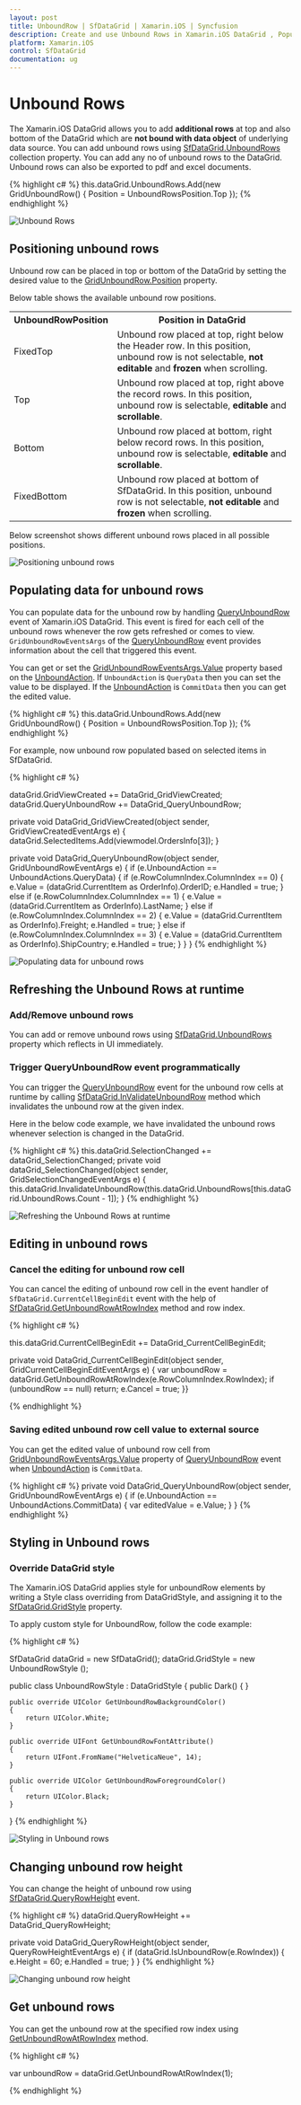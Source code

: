 ```yaml
---
layout: post
title: UnboundRow | SfDataGrid | Xamarin.iOS | Syncfusion
description: Create and use Unbound Rows in Xamarin.iOS DataGrid , Populate data for unbound rows using event.
platform: Xamarin.iOS
control: SfDataGrid
documentation: ug
---
```


# Unbound Rows 

The Xamarin.iOS DataGrid allows you to add **additional rows** at top and also bottom of the DataGrid which are **not bound with data object** of underlying data source. You can add unbound rows using [SfDataGrid.UnboundRows](https://help.syncfusion.com/cr/xamarin-ios/Syncfusion.SfDataGrid.UnboundRows.html) collection property. You can add any no of unbound rows to the DataGrid. Unbound rows can also be exported to pdf and excel documents.


{% highlight c# %}
this.dataGrid.UnboundRows.Add(new GridUnboundRow() { Position = UnboundRowsPosition.Top });
{% endhighlight %}

![Unbound Rows](SfDataGrid_images\UnboundRows.png)


## Positioning unbound rows

Unbound row can be placed in top or bottom of the DataGrid by setting the desired value to the [GridUnboundRow.Position](https://help.syncfusion.com/cr/xamarin-ios/Syncfusion.SfDataGrid.GridUnboundRow.html#Syncfusion_SfDataGrid_GridUnboundRow_Position) property.

Below table shows the available unbound row positions.

<table>
<tr>
<th>
UnboundRowPosition
</th>
<th>
Position in DataGrid
</th>
</tr>
<tr>
<td>
FixedTop
</td>
<td>
Unbound row placed at top, right below the Header row. In this position, unbound row is not selectable, <b>not editable</b> and <b>frozen</b> when scrolling.
</td>
</tr>
<tr>
<td>
Top
</td>
<td>
Unbound row placed at top, right above the record rows. In this position, unbound row is selectable, <b>editable</b> and <b>scrollable</b>.
</td>
</tr>
<tr>
<td>
Bottom
</td>
<td>
Unbound row placed at bottom, right below record rows. In this position, unbound row is selectable, <b>editable</b> and <b>scrollable</b>.
</td>
</tr>
<tr>
<td>
FixedBottom
</td>
<td>
Unbound row placed at bottom of SfDataGrid. In this position, unbound row is not selectable, <b>not editable</b> and <b>frozen</b> when scrolling.
</td>
</tr>
</table>

Below screenshot shows different unbound rows placed in all possible positions.

![Positioning unbound rows](SfDataGrid_images\Positioning_unboundrows.png)

## Populating data for unbound rows

You can populate data for the unbound row by handling [QueryUnboundRow](https://help.syncfusion.com/cr/xamarin-ios/Syncfusion.SfDataGrid.SfDataGrid.html) event of Xamarin.iOS DataGrid. This event is fired for each cell of the unbound rows whenever the row gets refreshed or comes to view. 
`GridUnboundRowEventsArgs` of the [QueryUnboundRow](https://help.syncfusion.com/cr/xamarin-ios/Syncfusion.SfDataGrid.SfDataGrid.html) event provides information about the cell that triggered this event.

You can get or set the [GridUnboundRowEventsArgs.Value](https://help.syncfusion.com/cr/xamarin-ios/Syncfusion.SfDataGrid.GridUnboundRowEventArgs.html#Syncfusion_SfDataGrid_GridUnboundRowEventArgs_Value) property based on the [UnboundAction](https://help.syncfusion.com/cr/xamarin-ios/Syncfusion.SfDataGrid.GridUnboundRowEventArgs.html#Syncfusion_SfDataGrid_GridUnboundRowEventArgs_UnboundAction). If `UnboundAction` is `QueryData` then you can set the value to be displayed. If the [UnboundAction](https://help.syncfusion.com/cr/xamarin-ios/Syncfusion.SfDataGrid.GridUnboundRowEventArgs.html#Syncfusion_SfDataGrid_GridUnboundRowEventArgs_UnboundAction) is `CommitData` then you can get the edited value.

{% highlight c# %}
this.dataGrid.UnboundRows.Add(new GridUnboundRow() { Position = UnboundRowsPosition.Top });
{% endhighlight %}

For example, now unbound row populated based on selected items in SfDataGrid.


{% highlight c# %}

dataGrid.GridViewCreated += DataGrid_GridViewCreated;
dataGrid.QueryUnboundRow += DataGrid_QueryUnboundRow;

private void DataGrid_GridViewCreated(object sender, GridViewCreatedEventArgs e)
{
    dataGrid.SelectedItems.Add(viewmodel.OrdersInfo[3]);
}

private void DataGrid_QueryUnboundRow(object sender, GridUnboundRowEventArgs e)
{
    if (e.UnboundAction == UnboundActions.QueryData)
    {
        if (e.RowColumnIndex.ColumnIndex == 0)
        {
         e.Value = (dataGrid.CurrentItem as OrderInfo).OrderID;
         e.Handled = true;
        }
        else if (e.RowColumnIndex.ColumnIndex == 1)
        {
         e.Value = (dataGrid.CurrentItem as OrderInfo).LastName;
        }
        else if (e.RowColumnIndex.ColumnIndex == 2)
        {
          e.Value = (dataGrid.CurrentItem as OrderInfo).Freight;
          e.Handled = true;
        }
        else if (e.RowColumnIndex.ColumnIndex == 3)
        {
           e.Value = (dataGrid.CurrentItem as OrderInfo).ShipCountry;
           e.Handled = true;
        }
    }
}
{% endhighlight %}

![Populating data for unbound rows](SfDataGrid_images\PopulatingUnboundRow.png)

## Refreshing the Unbound Rows at runtime


### Add/Remove unbound rows

You can add or remove unbound rows using [SfDataGrid.UnboundRows](https://help.syncfusion.com/cr/xamarin-ios/Syncfusion.SfDataGrid.UnboundRows.html) property which reflects in UI immediately.
 
### Trigger QueryUnboundRow event programmatically
 
You can trigger the [QueryUnboundRow](https://help.syncfusion.com/cr/xamarin-ios/Syncfusion.SfDataGrid.SfDataGrid.html) event for the unbound row cells at runtime by calling [SfDataGrid.InValidateUnboundRow](InValidateUnboundRow) method which invalidates the unbound row at the given index.

Here in the below code example, we have invalidated the unbound rows whenever selection is changed in the DataGrid.

{% highlight c# %}
this.dataGrid.SelectionChanged += dataGrid_SelectionChanged;
private void dataGrid_SelectionChanged(object sender, GridSelectionChangedEventArgs e)
{
    this.dataGrid.InvalidateUnboundRow(this.dataGrid.UnboundRows[this.dataGrid.UnboundRows.Count - 1]);
}
{% endhighlight %}

![Refreshing the Unbound Rows at runtime](SfDataGrid_images\UnboundRowRuntime.png)

## Editing in unbound rows

### Cancel the editing for unbound row cell

You can cancel the editing of unbound row cell in the event handler of  `SfDataGrid.CurrentCellBeginEdit` event with the help of [SfDataGrid.GetUnboundRowAtRowIndex](https://help.syncfusion.com/cr/xamarin-ios/Syncfusion.SfDataGrid.GridIndexResolver.html#Syncfusion_SfDataGrid_GridIndexResolver_GetUnboundRowAtRowIndex_Syncfusion_SfDataGrid_SfDataGrid_System_Int32_) method and row index.

{% highlight c# %}

this.dataGrid.CurrentCellBeginEdit += DataGrid_CurrentCellBeginEdit;

private void DataGrid_CurrentCellBeginEdit(object sender, GridCurrentCellBeginEditEventArgs e)
{
    var unboundRow = dataGrid.GetUnboundRowAtRowIndex(e.RowColumnIndex.RowIndex);
    if (unboundRow == null)
        return;
    e.Cancel = true;
}}

{% endhighlight %}

### Saving edited unbound row cell value to external source

You can get the edited value of unbound row cell from [GridUnboundRowEventsArgs.Value](https://help.syncfusion.com/cr/xamarin-ios/Syncfusion.SfDataGrid.GridUnboundRowEventArgs.html#Syncfusion_SfDataGrid_GridUnboundRowEventArgs_Value) property of [QueryUnboundRow](https://help.syncfusion.com/cr/xamarin-ios/Syncfusion.SfDataGrid.SfDataGrid.html) event when [UnboundAction](https://help.syncfusion.com/cr/xamarin-ios/Syncfusion.SfDataGrid.GridUnboundRowEventArgs.html#Syncfusion_SfDataGrid_GridUnboundRowEventArgs_UnboundAction) is `CommitData`.


{% highlight c# %}
 private void DataGrid_QueryUnboundRow(object sender, GridUnboundRowEventArgs e)
{
    if (e.UnboundAction == UnboundActions.CommitData)
    {
       var editedValue = e.Value;
    }
}
{% endhighlight %}

## Styling in Unbound rows

### Override DataGrid style
The Xamarin.iOS DataGrid applies style for unboundRow elements by writing a Style class overriding from DataGridStyle, and assigning it to the [SfDataGrid.GridStyle](https://help.syncfusion.com/cr/xamarin-ios/Syncfusion.SfDataGrid.SfDataGrid.html#Syncfusion_SfDataGrid_SfDataGrid_GridStyle) property.

To apply custom style for UnboundRow, follow the code example:

{% highlight c# %}

SfDataGrid dataGrid = new SfDataGrid();
dataGrid.GridStyle = new UnboundRowStyle ();

public class UnboundRowStyle : DataGridStyle
{
    public Dark()
    {
    }

    public override UIColor GetUnboundRowBackgroundColor()
    {
        return UIColor.White;
    }

    public override UIFont GetUnboundRowFontAttribute()
    {
        return UIFont.FromName("HelveticaNeue", 14);
    }

    public override UIColor GetUnboundRowForegroundColor()
    {
        return UIColor.Black;
    }
}
{% endhighlight %}

![Styling in Unbound rows](SfDataGrid_images\UnboundRowStyle.png)


## Changing unbound row height

You can change the height of unbound row using [SfDataGrid.QueryRowHeight](https://help.syncfusion.com/cr/xamarin-ios/Syncfusion.SfDataGrid.SfDataGrid.html) event.


{% highlight c# %}
dataGrid.QueryRowHeight += DataGrid_QueryRowHeight;      

private void DataGrid_QueryRowHeight(object sender, QueryRowHeightEventArgs e)
{
    if (dataGrid.IsUnboundRow(e.RowIndex))
    {
        e.Height = 60;
        e.Handled = true;
    }
}
{% endhighlight %}

![Changing unbound row height](SfDataGrid_images\UnboundRowHeight.png)

## Get unbound rows

You can get the unbound row at the specified row index using [GetUnboundRowAtRowIndex](https://help.syncfusion.com/cr/xamarin-ios/Syncfusion.SfDataGrid.GridIndexResolver.html#Syncfusion_SfDataGrid_GridIndexResolver_GetUnboundRowAtRowIndex_Syncfusion_SfDataGrid_SfDataGrid_System_Int32_) method.

{% highlight c# %}

var unboundRow = dataGrid.GetUnboundRowAtRowIndex(1);

{% endhighlight %}

